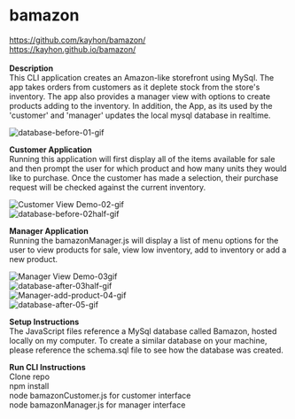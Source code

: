 
# bamazon<br>
https://github.com/kayhon/bamazon/<br>
 https://kayhon.github.io/bamazon/<br>
<br>
<b>Description</b><br>
This CLI application creates an Amazon-like storefront using MySql. The app takes orders from customers as it deplete stock from the store's inventory. The app also provides a manager view with options to create products adding to the inventory. In addition, the App, as its used by the 'customer' and 'manager' updates the local mysql database in realtime.

![database-before-01-gif](https://github.com/kayhon/bamazon/blob/master/images/01.gif)<br>

<b>Customer Application</b><br>
Running this application will first display all of the items available for sale and then prompt the user for which product and how many units they would like to purchase. Once the customer has made a selection, their purchase request will be checked against the current inventory.

![Customer View Demo-02-gif](https://github.com/kayhon/bamazon/blob/master/images/02.gif)<br>
![database-before-02half-gif](https://github.com/kayhon/bamazon/blob/master/images/2half.jpg)<br>

<b>Manager Application</b><br>
Running the bamazonManager.js will display a list of menu options for the user to view products for sale, view low inventory, add to inventory or add a new product.

![Manager View Demo-03gif](https://github.com/kayhon/bamazon/blob/master/images/03.gif)<br>
![database-after-03half-gif](https://github.com/kayhon/bamazon/blob/master/images/3half.jpg)<br>
![Manager-add-product-04-gif](https://github.com/kayhon/bamazon/blob/master/images/04.gif)<br>
![database-after-05-gif](https://github.com/kayhon/bamazon/blob/master/images/05.gif)<br>

<b>Setup Instructions</b><br>
The JavaScript files reference a MySql database called Bamazon, hosted locally on my computer. To create a similar database on your machine, please reference the schema.sql file to see how the database was created.<br>

<b>Run CLI Instructions</b><br>
Clone repo<br>
npm install<br>
node bamazonCustomer.js for customer interface <br>
node bamazonManager.js for manager interface<br>

